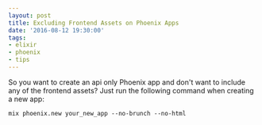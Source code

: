 ```yaml
---
layout: post
title: Excluding Frontend Assets on Phoenix Apps
date: '2016-08-12 19:30:00'
tags:
- elixir
- phoenix
- tips
---
```


So you want to create an api only Phoenix app and don't want to include any of the frontend assets?  Just run the following command when creating a new app:

`mix phoenix.new your_new_app --no-brunch --no-html`
